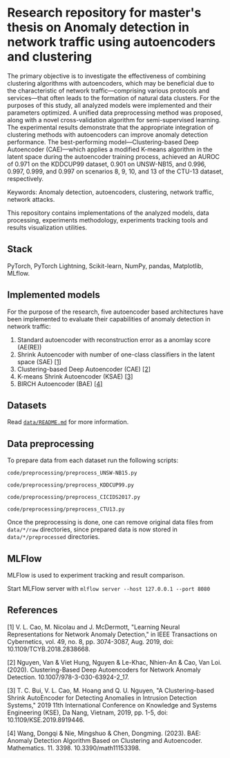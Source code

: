 # Research repository for master's thesis on Anomaly detection in network traffic using autoencoders and clustering

The primary objective is to investigate the effectiveness of combining clustering algorithms with autoencoders, which may be beneficial due to the characteristic of network traffic—comprising various protocols and services—that often leads to the formation of natural data clusters. For the purposes of this study, all analyzed models were implemented and their parameters optimized. A unified data preprocessing method was proposed, along with a novel cross-validation algorithm for semi-supervised learning. The experimental results demonstrate that the appropriate integration of clustering methods with autoencoders can improve anomaly detection performance. The best-performing model—Clustering-based Deep Autoencoder (CAE)—which applies a modified K-means algorithm in the latent space during the autoencoder training process, achieved an AUROC of 0.971 on the KDDCUP99 dataset, 0.901 on UNSW-NB15, and 0.996, 0.997, 0.999, and 0.997 on scenarios 8, 9, 10, and 13 of the CTU-13 dataset, respectively.

Keywords: Anomaly detection, autoencoders, clustering, network traffic, network attacks.

This repository contains implementations of the analyzed models, data processing, experiments methodology, experiments tracking tools and results visualization utilities.

## Stack

PyTorch, PyTorch Lightning, Scikit-learn, NumPy, pandas, Matplotlib, MLflow.

## Implemented models

For the purpose of the research, five autoencoder based architectures have been implemented to evaluate their capabilities of anomaly detection in network traffic:

1. Standard autoencoder with reconstruction error as a anomlay score (AE(RE))
2. Shrink Autoencoder with number of one-class classifiers in the latent space (SAE) [[1]](#1)
3. Clustering-based Deep Autoencoder (CAE) [[2]](#2)
4. K-means Shrink Autoencoder (KSAE) [[3]](#3)
5. BIRCH Autoencoder (BAE) [[4]](#4)

## Datasets

Read [`data/README.md`](data/README.md) for more information.

## Data preprocessing

To prepare data from each dataset run the following scripts:

```
code/preprocessing/preprocess_UNSW-NB15.py

code/preprocessing/preprocess_KDDCUP99.py

code/preprocessing/preprocess_CICIDS2017.py

code/preprocessing/preprocess_CTU13.py
```

Once the preprocessing is done, one can remove original data files from `data/*/raw` directories, since prepared data is now stored in `data/*/preprocessed` directories.

## MLFlow

MLFlow is used to experiment tracking and result comparison.

Start MLFlow server with `mlflow server --host 127.0.0.1 --port 8080`


## References

<a id="1">[1]</a>  V. L. Cao, M. Nicolau and J. McDermott, "Learning Neural Representations for Network Anomaly Detection," in IEEE Transactions on Cybernetics, vol. 49, no. 8, pp. 3074-3087, Aug. 2019, doi: 10.1109/TCYB.2018.2838668.

<a id="2">[2]</a>  Nguyen, Van & Viet Hung, Nguyen & Le-Khac, Nhien-An & Cao, Van Loi. (2020). Clustering-Based Deep Autoencoders for Network Anomaly Detection. 10.1007/978-3-030-63924-2_17. 

<a id="3">[3]</a>  T. C. Bui, V. L. Cao, M. Hoang and Q. U. Nguyen, "A Clustering-based Shrink AutoEncoder for Detecting Anomalies in Intrusion Detection Systems," 2019 11th International Conference on Knowledge and Systems Engineering (KSE), Da Nang, Vietnam, 2019, pp. 1-5, doi: 10.1109/KSE.2019.8919446.

<a id="4">[4]</a>  Wang, Dongqi & Nie, Mingshuo & Chen, Dongming. (2023). BAE: Anomaly Detection Algorithm Based on Clustering and Autoencoder. Mathematics. 11. 3398. 10.3390/math11153398. 

